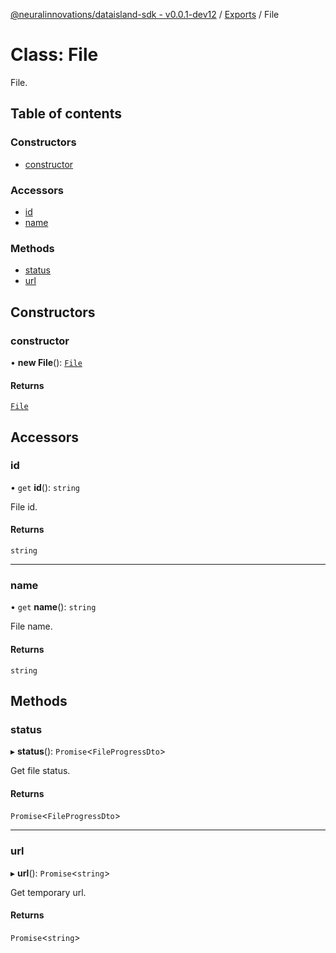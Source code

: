 [@neuralinnovations/dataisland-sdk - v0.0.1-dev12](../../README.md) / [Exports](../modules.md) / File

# Class: File

File.

## Table of contents

### Constructors

- [constructor](File.md#constructor)

### Accessors

- [id](File.md#id)
- [name](File.md#name)

### Methods

- [status](File.md#status)
- [url](File.md#url)

## Constructors

### constructor

• **new File**(): [`File`](File.md)

#### Returns

[`File`](File.md)

## Accessors

### id

• `get` **id**(): `string`

File id.

#### Returns

`string`

___

### name

• `get` **name**(): `string`

File name.

#### Returns

`string`

## Methods

### status

▸ **status**(): `Promise`\<`FileProgressDto`\>

Get file status.

#### Returns

`Promise`\<`FileProgressDto`\>

___

### url

▸ **url**(): `Promise`\<`string`\>

Get temporary url.

#### Returns

`Promise`\<`string`\>
